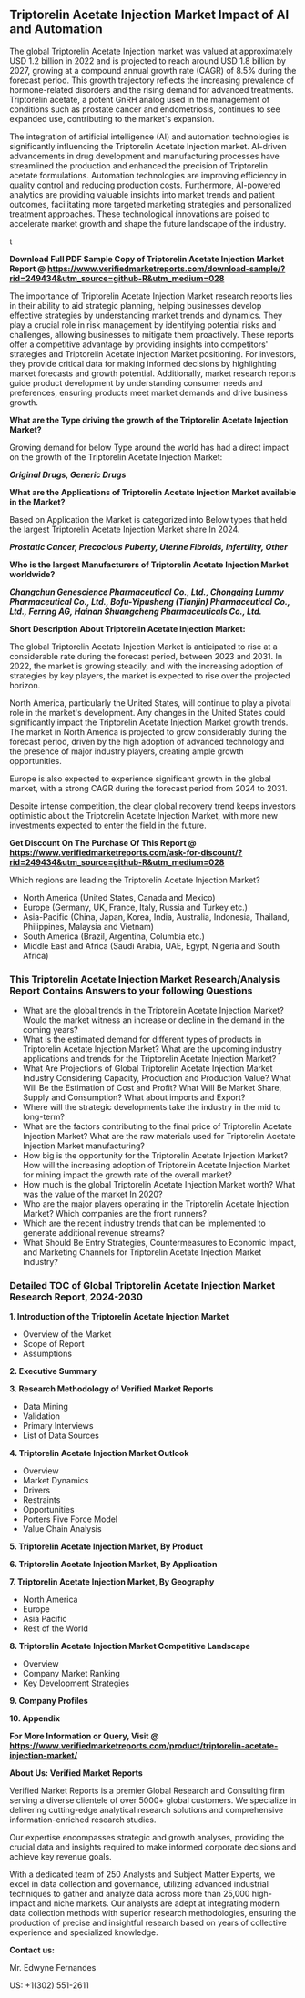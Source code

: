 <h2>Triptorelin Acetate Injection Market Impact of AI and Automation</h2><p>The global Triptorelin Acetate Injection market was valued at approximately USD 1.2 billion in 2022 and is projected to reach around USD 1.8 billion by 2027, growing at a compound annual growth rate (CAGR) of 8.5% during the forecast period. This growth trajectory reflects the increasing prevalence of hormone-related disorders and the rising demand for advanced treatments. Triptorelin acetate, a potent GnRH analog used in the management of conditions such as prostate cancer and endometriosis, continues to see expanded use, contributing to the market's expansion.</p><p>The integration of artificial intelligence (AI) and automation technologies is significantly influencing the Triptorelin Acetate Injection market. AI-driven advancements in drug development and manufacturing processes have streamlined the production and enhanced the precision of Triptorelin acetate formulations. Automation technologies are improving efficiency in quality control and reducing production costs. Furthermore, AI-powered analytics are providing valuable insights into market trends and patient outcomes, facilitating more targeted marketing strategies and personalized treatment approaches. These technological innovations are poised to accelerate market growth and shape the future landscape of the industry.</p>t</p><p id="" class=""><strong>Download Full PDF Sample Copy of Triptorelin Acetate Injection Market Report @ <a href="https://www.verifiedmarketreports.com/download-sample/?rid=249434&utm_source=github-R&utm_medium=028" target="_blank">https://www.verifiedmarketreports.com/download-sample/?rid=249434&utm_source=github-R&utm_medium=028</a></strong></p><p>The importance of&nbsp;Triptorelin Acetate Injection Market research reports lies in their ability to aid strategic planning, helping businesses develop effective strategies by understanding market trends and dynamics. They play a crucial role in risk management by identifying potential risks and challenges, allowing businesses to mitigate them proactively. These reports offer a competitive advantage by providing insights into competitors' strategies and Triptorelin Acetate Injection Market positioning. For investors, they provide critical data for making informed decisions by highlighting market forecasts and growth potential. Additionally, market research reports guide product development by understanding consumer needs and preferences, ensuring products meet market demands and drive business growth.</p><p><strong>What are the&nbsp;Type driving the growth of the Triptorelin Acetate Injection Market?</strong></p><p id="" class="">Growing demand for below Type around the world has had a direct impact on the growth of the Triptorelin Acetate Injection Market:</p><em><strong>Original Drugs, Generic Drugs</strong></em></p><strong>What are the&nbsp;Applications&nbsp;of Triptorelin Acetate Injection Market available in the Market?</strong></p><p id="" class="">Based on Application the Market is categorized into Below types that held the largest Triptorelin Acetate Injection Market share In 2024.</p><em><strong>Prostatic Cancer, Precocious Puberty, Uterine Fibroids, Infertility, Other</strong></em></p><strong>Who is the largest Manufacturers of Triptorelin Acetate Injection Market worldwide?</strong></p><p><em><strong>Changchun Genescience Pharmaceutical Co., Ltd., Chongqing Lummy Pharmaceutical Co., Ltd., Bofu-Yipusheng (Tianjin) Pharmaceutical Co., Ltd., Ferring AG, Hainan Shuangcheng Pharmaceuticals Co., Ltd.</strong></em></p><p id="" class=""><strong>Short Description About Triptorelin Acetate Injection Market:</strong></p><p>The global Triptorelin Acetate Injection Market is anticipated to rise at a considerable rate during the forecast period, between 2023 and 2031. In 2022, the market is growing steadily, and with the increasing adoption of strategies by key players, the market is expected to rise over the projected horizon.</p><p>North America, particularly the United States, will continue to play a pivotal role in the market's development. Any changes in the United States could significantly impact the Triptorelin Acetate Injection Market growth trends. The market in North America is projected to grow considerably during the forecast period, driven by the high adoption of advanced technology and the presence of major industry players, creating ample growth opportunities.</p><p>Europe is also expected to experience significant growth in the global market, with a strong CAGR during the forecast period from 2024 to 2031.</p><p>Despite intense competition, the clear global recovery trend keeps investors optimistic about the Triptorelin Acetate Injection Market, with more new investments expected to enter the field in the future.</p><p id="" class=""><strong>Get Discount On The Purchase Of This Report @ <a href="https://www.verifiedmarketreports.com/ask-for-discount/?rid=249434&utm_source=github-R&utm_medium=028" target="_blank">https://www.verifiedmarketreports.com/ask-for-discount/?rid=249434&utm_source=github-R&utm_medium=028</a></strong></p>Which regions are leading the Triptorelin Acetate Injection Market?</p><ul><li>North America (United States, Canada and Mexico)</li><li>Europe (Germany, UK, France, Italy, Russia and Turkey etc.)</li><li>Asia-Pacific (China, Japan, Korea, India, Australia, Indonesia, Thailand, Philippines, Malaysia and Vietnam)</li><li>South America (Brazil, Argentina, Columbia etc.)</li><li>Middle East and Africa (Saudi Arabia, UAE, Egypt, Nigeria and South Africa)</li></ul><h3 id="" class="">This Triptorelin Acetate Injection Market Research/Analysis Report Contains Answers to your following Questions</h3><ul><li>What are the global trends in the Triptorelin Acetate Injection Market? Would the market witness an increase or decline in the demand in the coming years?</li><li>What is the estimated demand for different types of products in Triptorelin Acetate Injection Market? What are the upcoming industry applications and trends for the Triptorelin Acetate Injection Market?</li><li>What Are Projections of Global Triptorelin Acetate Injection Market Industry Considering Capacity, Production and Production Value? What Will Be the Estimation of Cost and Profit? What Will Be Market Share, Supply and Consumption? What about imports and Export?</li><li>Where will the strategic developments take the industry in the mid to long-term?</li><li>What are the factors contributing to the final price of Triptorelin Acetate Injection Market? What are the raw materials used for Triptorelin Acetate Injection Market manufacturing?</li><li>How big is the opportunity for the Triptorelin Acetate Injection Market? How will the increasing adoption of Triptorelin Acetate Injection Market for mining impact the growth rate of the overall market?</li><li>How much is the global Triptorelin Acetate Injection Market worth? What was the value of the market In 2020?</li><li>Who are the major players operating in the Triptorelin Acetate Injection Market? Which companies are the front runners?</li><li>Which are the recent industry trends that can be implemented to generate additional revenue streams?</li><li>What Should Be Entry Strategies, Countermeasures to Economic Impact, and Marketing Channels for Triptorelin Acetate Injection Market Industry?</li></ul><h3 id="" class="">Detailed TOC of Global Triptorelin Acetate Injection Market Research Report, 2024-2030</h3><p id="" class=""><strong>1. Introduction of the Triptorelin Acetate Injection Market</strong></p><ul><li>Overview of the Market</li><li>Scope of Report</li><li>Assumptions</li></ul><p id="" class=""><strong>2. Executive Summary</strong></p><p id="" class=""><strong>3. Research Methodology of Verified Market Reports</strong></p><ul><li>Data Mining</li><li>Validation</li><li>Primary Interviews</li><li>List of Data Sources</li></ul><p id="" class=""><strong>4. Triptorelin Acetate Injection Market Outlook</strong></p><ul><li>Overview</li><li>Market Dynamics</li><li>Drivers</li><li>Restraints</li><li>Opportunities</li><li>Porters Five Force Model</li><li>Value Chain Analysis</li></ul><p id="" class=""><strong>5. Triptorelin Acetate Injection Market, By Product</strong></p><p id="" class=""><strong>6. Triptorelin Acetate Injection Market, By Application</strong></p><p id="" class=""><strong>7. Triptorelin Acetate Injection Market, By Geography</strong></p><ul><li>North America</li><li>Europe</li><li>Asia Pacific</li><li>Rest of the World</li></ul><p id="" class=""><strong>8. Triptorelin Acetate Injection Market Competitive Landscape</strong></p><ul><li>Overview</li><li>Company Market Ranking</li><li>Key Development Strategies</li></ul><p id="" class=""><strong>9. Company Profiles</strong></p><p id="" class=""><strong>10. Appendix</strong></p><p id="" class=""><strong>For More Information or Query, Visit @ <a href="https://www.verifiedmarketreports.com/product/triptorelin-acetate-injection-market/" target="_blank">https://www.verifiedmarketreports.com/product/triptorelin-acetate-injection-market/</a></strong></p><p id="" class=""><strong>About Us: Verified Market Reports</strong></p><p id="" class="">Verified Market Reports is a premier Global Research and Consulting firm serving a diverse clientele of over 5000+ global customers. We specialize in delivering cutting-edge analytical research solutions and comprehensive information-enriched research studies.</p><p id="" class="">Our expertise encompasses strategic and growth analyses, providing the crucial data and insights required to make informed corporate decisions and achieve key revenue goals.</p><p id="" class="">With a dedicated team of 250 Analysts and Subject Matter Experts, we excel in data collection and governance, utilizing advanced industrial techniques to gather and analyze data across more than 25,000 high-impact and niche markets. Our analysts are adept at integrating modern data collection methods with superior research methodologies, ensuring the production of precise and insightful research based on years of collective experience and specialized knowledge.</p><p id="" class=""><strong>Contact us:</strong></p><p id="" class="">Mr. Edwyne Fernandes</p><p id="" class="">US: +1(302) 551-2611</p>